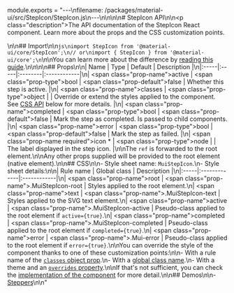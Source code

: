 module.exports = "---\nfilename: /packages/material-ui/src/StepIcon/StepIcon.js\n---\n\n<!--- This documentation is automatically generated, do not try to edit it. -->\n\n# StepIcon API\n\n<p class=\"description\">The API documentation of the StepIcon React component. Learn more about the props and the CSS customization points.</p>\n\n## Import\n\n```js\nimport StepIcon from '@material-ui/core/StepIcon';\n// or\nimport { StepIcon } from '@material-ui/core';\n```\n\nYou can learn more about the difference by [reading this guide](/guides/minimizing-bundle-size/).\n\n\n\n## Props\n\n| Name | Type | Default | Description |\n|:-----|:-----|:--------|:------------|\n| <span class=\"prop-name\">active</span> | <span class=\"prop-type\">bool</span> | <span class=\"prop-default\">false</span> | Whether this step is active. |\n| <span class=\"prop-name\">classes</span> | <span class=\"prop-type\">object</span> |  | Override or extend the styles applied to the component. See [CSS API](#css) below for more details. |\n| <span class=\"prop-name\">completed</span> | <span class=\"prop-type\">bool</span> | <span class=\"prop-default\">false</span> | Mark the step as completed. Is passed to child components. |\n| <span class=\"prop-name\">error</span> | <span class=\"prop-type\">bool</span> | <span class=\"prop-default\">false</span> | Mark the step as failed. |\n| <span class=\"prop-name required\">icon&nbsp;*</span> | <span class=\"prop-type\">node</span> |  | The label displayed in the step icon. |\n\nThe `ref` is forwarded to the root element.\n\nAny other props supplied will be provided to the root element (native element).\n\n## CSS\n\n- Style sheet name: `MuiStepIcon`.\n- Style sheet details:\n\n| Rule name | Global class | Description |\n|:-----|:-------------|:------------|\n| <span class=\"prop-name\">root</span> | <span class=\"prop-name\">.MuiStepIcon-root</span> | Styles applied to the root element.\n| <span class=\"prop-name\">text</span> | <span class=\"prop-name\">.MuiStepIcon-text</span> | Styles applied to the SVG text element.\n| <span class=\"prop-name\">active</span> | <span class=\"prop-name\">.MuiStepIcon-active</span> | Pseudo-class applied to the root element if `active={true}`.\n| <span class=\"prop-name\">completed</span> | <span class=\"prop-name\">.MuiStepIcon-completed</span> | Pseudo-class applied to the root element if `completed={true}`.\n| <span class=\"prop-name\">error</span> | <span class=\"prop-name\">.Mui-error</span> | Pseudo-class applied to the root element if `error={true}`.\n\nYou can override the style of the component thanks to one of these customization points:\n\n- With a rule name of the [`classes` object prop](/customization/components/#overriding-styles-with-classes).\n- With a [global class name](/customization/components/#overriding-styles-with-global-class-names).\n- With a theme and an [`overrides` property](/customization/globals/#css).\n\nIf that's not sufficient, you can check the [implementation of the component](https://github.com/Foso/material-ui/blob/master/packages/material-ui/src/StepIcon/StepIcon.js) for more detail.\n\n## Demos\n\n- [Steppers](/components/steppers/)\n\n"